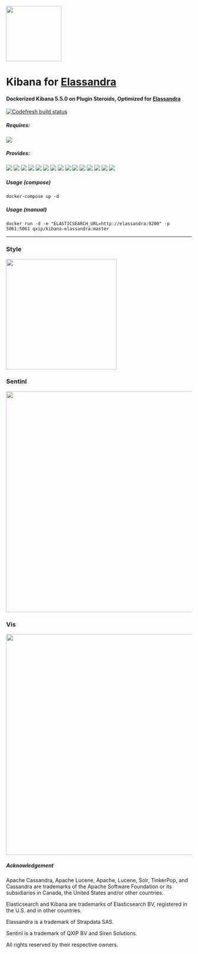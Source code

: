 <img width=150 src="https://user-images.githubusercontent.com/1423657/34592690-3a8b12e0-f1c6-11e7-8b40-669934b53007.gif">

# Kibana for [Elassandra](github.com/strapdata/elassandra)
#### Dockerized Kibana 5.5.0 on Plugin Steroids, Optimized for [Elassandra](github.com/strapdata/elassandra)

[![Codefresh build status]( https://g.codefresh.io/api/badges/build?repoOwner=lmangani&repoName=kibana-elassandra&branch=master&pipelineName=kibana-elassandra&accountName=lmangani&type=cf-1)]( https://g.codefresh.io/repositories/lmangani/kibana-elassandra/builds?filter=trigger:build;branch:master;service:5a47b81ef19c2200011010f3~kibana-elassandra)

##### Requires:
<img src="https://img.shields.io/badge/Elassandra- 5.5.0.9+-blue.svg"/>
  
##### Provides:

<img src="https://img.shields.io/badge/Kibana-5.5.0-blue.svg"/> <img src="https://img.shields.io/badge/theme-Elassandra-blue.svg"/> <img src="https://img.shields.io/badge/app-Sentinl-yellow.svg"/> <img src="https://img.shields.io/badge/vis-Network-orange.svg"/> <img src="https://img.shields.io/badge/vis-Sankey-orange.svg"/> <img src="https://img.shields.io/badge/vis-Swimlane-orange.svg"/> <img src="https://img.shields.io/badge/vis-Timeline-orange.svg"/> <img src="https://img.shields.io/badge/vis-Mapster-orange.svg"/> <img src="https://img.shields.io/badge/plugin-Search%20Tables-green.svg"/> <img src="https://img.shields.io/badge/plug-Computed%20Columns-green.svg"/> <img src="https://img.shields.io/badge/plug-Time%20Select-green.svg"/> <img src="https://img.shields.io/badge/plug-Heatmap%20Timeline-green.svg"/> <img src="https://img.shields.io/badge/plug-Enhanced%20Tilemap-green.svg"/> <img src="https://img.shields.io/badge/api-Kibana%20API-red.svg"/>  <img src="https://img.shields.io/badge/api-Authentication%20Plugin-purple.svg"/> 

##### Usage (compose)
```
docker-compose up -d
```
##### Usage (manual)
```
docker run -d -e "ELASTICSEARCH_URL=http://elassandra:9200" -p 5061:5061 qxip/kibana-elassandra:master
```

 ----------- 

### Style
 <img src="https://user-images.githubusercontent.com/1423657/33861617-ff9a65e0-dede-11e7-8943-b7fb62dd857f.gif" width="300" />

### Sentinl
<img src="https://i.imgur.com/V9wDZak.gif" width="600" />

### Vis
<img src="https://user-images.githubusercontent.com/1423657/33936248-3551d51c-dfff-11e7-84f6-083ee32480f3.png" width="600" />


##### Acknowledgement
Apache Cassandra, Apache Lucene, Apache, Lucene, Solr, TinkerPop, and Cassandra are trademarks of the Apache Software Foundation or its subsidiaries in Canada, the United States and/or other countries.

Elasticsearch and Kibana are trademarks of Elasticsearch BV, registered in the U.S. and in other countries.

Elassandra is a trademark of Strapdata SAS.

Sentinl is a trademark of QXIP BV and Siren Solutions.

All rights reserved by their respective owners. 
